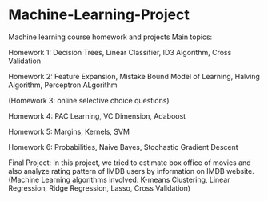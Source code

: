 # Machine-Learning-Project
Machine learning course homework and projects
Main topics:

Homework 1: Decision Trees, Linear Classifier, ID3 Algorithm, Cross Validation

Homework 2: Feature Expansion, Mistake Bound Model of Learning, Halving Algorithm, Perceptron ALgorithm

(Homework 3: online selective choice questions)

Homework 4: PAC Learning, VC Dimension, Adaboost

Homework 5: Margins, Kernels, SVM

Homework 6: Probabilities, Naive Bayes, Stochastic Gradient Descent

Final Project: In this project, we tried to estimate box office of movies and also analyze rating pattern of IMDB users by information on IMDB website. (Machine Learning algorithms involved: K-means Clustering, Linear Regression, Ridge Regression, Lasso, Cross Validation)
